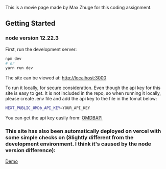
This is a movie page made by Max Zhuge for this coding assignment.
## Getting Started

### node version 12.22.3

First, run the development server:

```bash
npm dev
# or
yarn run dev
```
The site can be viewed at: [http://localhost:3000](http://localhost:3000)

To run it locally, for secure consideration. Even though the api key for this site is easy to get. It is not included in the repo, so when running it locally, please create .env file and add the api key to the file in the fomat below:
```bash
NEXT_PUBLIC_OMDb_API_KEY=YOUR_API_KEY
```
You can get the api key easily from:
[OMDBAPI](https://www.omdbapi.com)


### This site has also been automatically deployed on vercel with some simple checks on (Slightly different from the development environment. I think it's caused by the node version difference): 

[Demo](https://movie-page-mauve.vercel.app)
